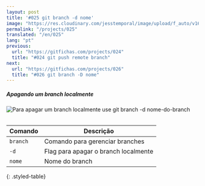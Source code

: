 ```yaml
---
layout: post
title: '#025 git branch -d nome'
image: "https://res.cloudinary.com/jesstemporal/image/upload/f_auto/v1642878675/gitfichas/pt/025/thumbnail_p9d7fi.jpg"
permalink: "/projects/025"
translated: "/en/025"
lang: "pt"
previous:
  url: "https://gitfichas.com/projects/024"
  title: "#024 git push remote branch"
next:
  url: "https://gitfichas.com/projects/026"
  title: "#026 git branch -D nome"
---
```

##### Apagando um branch localmente

<img alt="Para apagar um branch localmente use git branch -d nome-do-branch" src="https://res.cloudinary.com/jesstemporal/image/upload/v1642878674/gitfichas/pt/025/full_hbyi4k.jpg"><br><br>

| Comando | Descrição |
|---------|-------------|
| `branch` | Comando para gerenciar branches |
| `-d` | Flag para apagar o branch localmente |
| `nome` | Nome do branch |
{: .styled-table}
